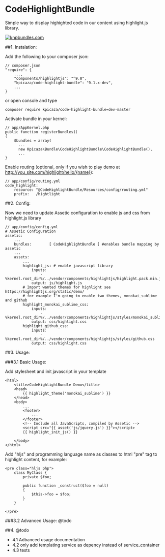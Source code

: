 CodeHighlightBundle
===================

Simple way to display highighted code in our content using highlight.js library.

[![knpbundles.com](http://knpbundles.com/kpicaza/CodeHighlightBundle/badge)](http://knpbundles.com/kpicaza/CodeHighlightBundle)

##1. Instalation:

Add the following to your composer json:

    // composer.json
    "require": {
        ...,
        "components/highlightjs": "^9.0",
        "kpicaza/code-highlight-bundle": "0.1.x-dev",
        ...
    }

or open console and type

    composer require kpicaza/code-highlight-bundle=dev-master

Activate bundle in your kernel:

    // app/AppKernel.php
    public function registerBundles()
    {
        $bundles = array(
          ...
          new Kpicaza\Bundle\CodeHighlightBundle\CodeHighlightBundle(),
          ...
    }

Enable routing (optional, only if you wish to play demo at http://you_site.com/highlight/hello/{name}):

    // app/config/routing.yml
    code_highlight:
        resource: "@CodeHighlightBundle/Resources/config/routing.yml"
        prefix:   /hightlight


##2. Config:

Now we need to update Assetic configuration to enable js and css from highlight.js library

    // app/config/config.yml
    # Assetic Configuration
    assetic:
        ...
        bundles:        [ CodeHighlightBundle ] #enables bundle mapping by assetic
        ...
        assets:
            ...
            highlight_js: # enable javascript library
                inputs:
                    - %kernel.root_dir%/../vendor/components/highlightjs/highlight.pack.min.js
                output: js/highlight.js
            # Import wanted themes for highlight see https://highlightjs.org/static/demo/
            # for example I'm going to enable two themes, monokai_sublime and github
            highlight_monokai_sublime_css:
                inputs:
                    - %kernel.root_dir%/../vendor/components/highlightjs/styles/monokai_sublime.css
                output: css/highlight.css
            highlight_github_css:
                inputs:
                    - %kernel.root_dir%/../vendor/components/highlightjs/styles/github.css
                output: css/highlight.css


##3. Usage:

###3.1 Basic Usage:

Add stylesheet and init javascript in your template

    <html>
        <title>CodeHighlightBundle Demo</title>
        <head>
            {{ highlight_theme('monokai_sublime') }}
        </head>
        <body>
            ...
            <footer>
                ...
            </footer>
            <!-- Include all JavaScripts, compiled by Assetic -->
            <script src="{{ asset('js/jquery.js') }}"></script>
            {{ highlight_init_js() }}

        </body>
    </html>

Add "hljs" and programming language name as classes to html "pre" tag to highlight content, for example:

    <pre class="hljs php">
        class MyClass {
            private $foo;

            public function _construct($foo = null)
            {
                $this->foo = $foo;
            }
        }

    </pre>


###3.2 Advanced Usage:
@todo    

##4. @todo
- 4.1 Adbanced usage documentation
- 4.2 only add templating service as depency instead of service_container
- 4.3 tests
